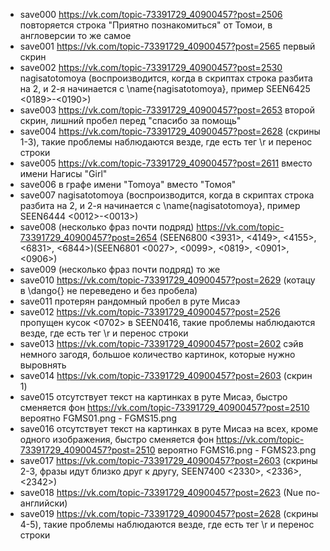 - save000 https://vk.com/topic-73391729_40900457?post=2506 повторяется строка "Приятно познакомиться" от Томои, в англоверсии то же самое
- save001 https://vk.com/topic-73391729_40900457?post=2565 первый скрин
- save002 https://vk.com/topic-73391729_40900457?post=2530 nagisatotomoya (воспроизводится, когда в скриптах строка разбита на 2, и 2-я начинается с \name{nagisatotomoya}, пример SEEN6425 <0189>-<0190>)
- save003 https://vk.com/topic-73391729_40900457?post=2653 второй скрин, лишний пробел перед "спасибо за помощь"
- save004 https://vk.com/topic-73391729_40900457?post=2628 (скрины 1-3), такие проблемы наблюдаются везде, где есть тег \r и перенос строки
- save005 https://vk.com/topic-73391729_40900457?post=2611 вместо имени Нагисы "Girl"
- save006 в графе имени "Tomoya" вместо "Томоя"
- save007 nagisatotomoya (воспроизводится, когда в скриптах строка разбита на 2, и 2-я начинается с \name{nagisatotomoya}, пример SEEN6444 <0012>-<0013>)
- save008 (несколько фраз почти подряд) https://vk.com/topic-73391729_40900457?post=2654 (SEEN6800 <3931>, <4149>, <4155>, <6831>, <6844>)(SEEN6801 <0027>, <0099>, <0819>, <0901>, <0906>)
- save009 (несколько фраз почти подряд) то же
- save010 https://vk.com/topic-73391729_40900457?post=2629 (котацу в \dango{} не переведено и без пробела)
- save011 протерян рандомный пробел в руте Мисаэ
- save012 https://vk.com/topic-73391729_40900457?post=2526 пропущен кусок <0702> в SEEN0416, такие проблемы наблюдаются везде, где есть тег \r и перенос строки
- save013 https://vk.com/topic-73391729_40900457?post=2602 сэйв немного загодя, большое количество картинок, которые нужно выровнять
- save014 https://vk.com/topic-73391729_40900457?post=2603 (скрин 1)
- save015 отсутствует текст на картинках в руте Мисаэ, быстро сменяется фон https://vk.com/topic-73391729_40900457?post=2510 вероятно FGMS01.png - FGMS15.png
- save016 отсутствует текст на картинках в руте Мисаэ на всех, кроме одного изображения, быстро сменяется фон https://vk.com/topic-73391729_40900457?post=2510 вероятно FGMS16.png - FGMS23.png
- save017 https://vk.com/topic-73391729_40900457?post=2603 (скрины 2-3, фразы идут близко друг к другу, SEEN7400 <2330>, <2336>, <2342>)
- save018 https://vk.com/topic-73391729_40900457?post=2623 (Nue по-английски)
- save019 https://vk.com/topic-73391729_40900457?post=2628 (скрины 4-5), такие проблемы наблюдаются везде, где есть тег \r и перенос строки
